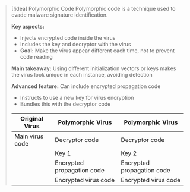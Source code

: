 > [!idea] Polymorphic Code
> Polymorphic code is a technique used to evade malware signature identification.
> 
> **Key aspects:**
> - Injects encrypted code inside the virus
> - Includes the key and decryptor with the virus
> - **Goal:** Make the virus appear different each time, not to prevent code reading
> 
> **Main takeaway:** Using different initialization vectors or keys makes the virus look unique in each instance, avoiding detection
> 
> **Advanced feature:** Can include encrypted propagation code
> - Instructs to use a new key for virus encryption
> - Bundles this with the decryptor code
> 
> | Original Virus | Polymorphic Virus | Polymorphic Virus |
> |----------------|-------------------|-------------------|
> | Main virus code | Decryptor code | Decryptor code |
> |                 | Key 1 | Key 2 |
> |                 | Encrypted propagation code | Encrypted propagation code |
> |                 | Encrypted virus code | Encrypted virus code |

